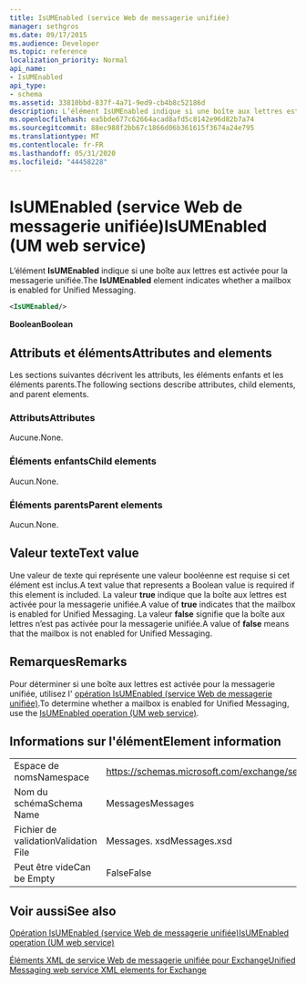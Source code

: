 ```yaml
---
title: IsUMEnabled (service Web de messagerie unifiée)
manager: sethgros
ms.date: 09/17/2015
ms.audience: Developer
ms.topic: reference
localization_priority: Normal
api_name:
- IsUMEnabled
api_type:
- schema
ms.assetid: 33810bbd-837f-4a71-9ed9-cb4b8c52186d
description: L’élément IsUMEnabled indique si une boîte aux lettres est activée pour la messagerie unifiée.
ms.openlocfilehash: ea5bde677c62664acad8afd5c8142e96d82b7a74
ms.sourcegitcommit: 88ec988f2bb67c1866d06b361615f3674a24e795
ms.translationtype: MT
ms.contentlocale: fr-FR
ms.lasthandoff: 05/31/2020
ms.locfileid: "44458228"
---
```

# <a name="isumenabled-um-web-service"></a><span data-ttu-id="bcdc7-103">IsUMEnabled (service Web de messagerie unifiée)</span><span class="sxs-lookup"><span data-stu-id="bcdc7-103">IsUMEnabled (UM web service)</span></span>

<span data-ttu-id="bcdc7-104">L’élément **IsUMEnabled** indique si une boîte aux lettres est activée pour la messagerie unifiée.</span><span class="sxs-lookup"><span data-stu-id="bcdc7-104">The **IsUMEnabled** element indicates whether a mailbox is enabled for Unified Messaging.</span></span> 
  
```xml
<IsUMEnabled/>
```

 <span data-ttu-id="bcdc7-105">**Boolean**</span><span class="sxs-lookup"><span data-stu-id="bcdc7-105">**Boolean**</span></span>
## <a name="attributes-and-elements"></a><span data-ttu-id="bcdc7-106">Attributs et éléments</span><span class="sxs-lookup"><span data-stu-id="bcdc7-106">Attributes and elements</span></span>

<span data-ttu-id="bcdc7-107">Les sections suivantes décrivent les attributs, les éléments enfants et les éléments parents.</span><span class="sxs-lookup"><span data-stu-id="bcdc7-107">The following sections describe attributes, child elements, and parent elements.</span></span>
  
### <a name="attributes"></a><span data-ttu-id="bcdc7-108">Attributs</span><span class="sxs-lookup"><span data-stu-id="bcdc7-108">Attributes</span></span>

<span data-ttu-id="bcdc7-109">Aucune.</span><span class="sxs-lookup"><span data-stu-id="bcdc7-109">None.</span></span>
  
### <a name="child-elements"></a><span data-ttu-id="bcdc7-110">Éléments enfants</span><span class="sxs-lookup"><span data-stu-id="bcdc7-110">Child elements</span></span>

<span data-ttu-id="bcdc7-111">Aucun.</span><span class="sxs-lookup"><span data-stu-id="bcdc7-111">None.</span></span>
  
### <a name="parent-elements"></a><span data-ttu-id="bcdc7-112">Éléments parents</span><span class="sxs-lookup"><span data-stu-id="bcdc7-112">Parent elements</span></span>

<span data-ttu-id="bcdc7-113">Aucun.</span><span class="sxs-lookup"><span data-stu-id="bcdc7-113">None.</span></span>
  
## <a name="text-value"></a><span data-ttu-id="bcdc7-114">Valeur texte</span><span class="sxs-lookup"><span data-stu-id="bcdc7-114">Text value</span></span>

<span data-ttu-id="bcdc7-115">Une valeur de texte qui représente une valeur booléenne est requise si cet élément est inclus.</span><span class="sxs-lookup"><span data-stu-id="bcdc7-115">A text value that represents a Boolean value is required if this element is included.</span></span> <span data-ttu-id="bcdc7-116">La valeur **true** indique que la boîte aux lettres est activée pour la messagerie unifiée.</span><span class="sxs-lookup"><span data-stu-id="bcdc7-116">A value of **true** indicates that the mailbox is enabled for Unified Messaging.</span></span> <span data-ttu-id="bcdc7-117">La valeur **false** signifie que la boîte aux lettres n’est pas activée pour la messagerie unifiée.</span><span class="sxs-lookup"><span data-stu-id="bcdc7-117">A value of **false** means that the mailbox is not enabled for Unified Messaging.</span></span> 
  
## <a name="remarks"></a><span data-ttu-id="bcdc7-118">Remarques</span><span class="sxs-lookup"><span data-stu-id="bcdc7-118">Remarks</span></span>

<span data-ttu-id="bcdc7-119">Pour déterminer si une boîte aux lettres est activée pour la messagerie unifiée, utilisez l' [opération IsUMEnabled (service Web de messagerie unifiée)](isumenabled-operation-um-web-service.md).</span><span class="sxs-lookup"><span data-stu-id="bcdc7-119">To determine whether a mailbox is enabled for Unified Messaging, use the [IsUMEnabled operation (UM web service)](isumenabled-operation-um-web-service.md).</span></span>
  
## <a name="element-information"></a><span data-ttu-id="bcdc7-120">Informations sur l'élément</span><span class="sxs-lookup"><span data-stu-id="bcdc7-120">Element information</span></span>

|||
|:-----|:-----|
|<span data-ttu-id="bcdc7-121">Espace de noms</span><span class="sxs-lookup"><span data-stu-id="bcdc7-121">Namespace</span></span>  <br/> |https://schemas.microsoft.com/exchange/services/2006/messages  <br/> |
|<span data-ttu-id="bcdc7-122">Nom du schéma</span><span class="sxs-lookup"><span data-stu-id="bcdc7-122">Schema Name</span></span>  <br/> |<span data-ttu-id="bcdc7-123">Messages</span><span class="sxs-lookup"><span data-stu-id="bcdc7-123">Messages</span></span>  <br/> |
|<span data-ttu-id="bcdc7-124">Fichier de validation</span><span class="sxs-lookup"><span data-stu-id="bcdc7-124">Validation File</span></span>  <br/> |<span data-ttu-id="bcdc7-125">Messages. xsd</span><span class="sxs-lookup"><span data-stu-id="bcdc7-125">Messages.xsd</span></span>  <br/> |
|<span data-ttu-id="bcdc7-126">Peut être vide</span><span class="sxs-lookup"><span data-stu-id="bcdc7-126">Can be Empty</span></span>  <br/> |<span data-ttu-id="bcdc7-127">False</span><span class="sxs-lookup"><span data-stu-id="bcdc7-127">False</span></span>  <br/> |
   
## <a name="see-also"></a><span data-ttu-id="bcdc7-128">Voir aussi</span><span class="sxs-lookup"><span data-stu-id="bcdc7-128">See also</span></span>



[<span data-ttu-id="bcdc7-129">Opération IsUMEnabled (service Web de messagerie unifiée)</span><span class="sxs-lookup"><span data-stu-id="bcdc7-129">IsUMEnabled operation (UM web service)</span></span>](isumenabled-operation-um-web-service.md)


[<span data-ttu-id="bcdc7-130">Éléments XML de service Web de messagerie unifiée pour Exchange</span><span class="sxs-lookup"><span data-stu-id="bcdc7-130">Unified Messaging web service XML elements for Exchange</span></span>](unified-messaging-web-service-xml-elements-for-exchange.md)

